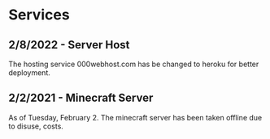 # Services

## 2/8/2022 - Server Host
The hosting service 000webhost.com has be changed to heroku for better deployment.
## 2/2/2021 - Minecraft Server
As of Tuesday, February 2. The minecraft server has been taken offline due to disuse, costs.
